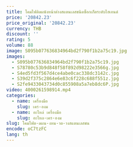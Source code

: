 ```yaml
---
title: โคมไฟติดผนังหน้าต่างสแตนเลสชนิดซ็อกเก็ตระดับไฮเอนด์
price: '20842.23'
price_original: '20842.23'
currency: THB
discount: ''
rating: 5
volume: 88
image: S095b077636834964bd2f790f1b2a75c19.jpg
images:
  - S095b077636834964bd2f790f1b2a75c19.jpg
  - S78780c53b9d848f58f892d98222e3566g.jpg
  - S4ed5fd3f567d4ce4abe0cac338dc3142c.jpg
  - S39d2f375c2864e6e83c6f228c688f551z.jpg
  - S2fe9433043734d0c855908a5a7eb8dc6P.jpg
video: 4000261598914.mp4
categories:
  - name: เครื่องมือ
    slug: เคร-องม
  - name: อะไหล่ เครื่องมือ
    slug: อะไหล-เคร-องม
slug: โคมไฟต-ดผน-งหน-าต-างสแตนเลสชน
encode: oC7tzFC
lang: th
---
```

  